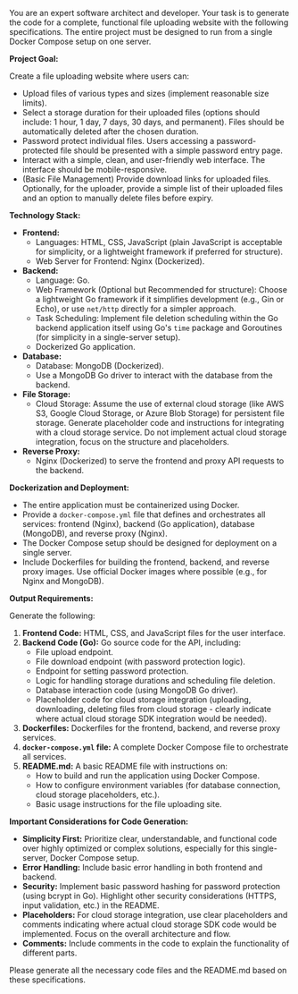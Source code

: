 You are an expert software architect and developer. Your task is to generate the code for a complete, functional file uploading website with the following specifications. The entire project must be designed to run from a single Docker Compose setup on one server.

**Project Goal:**

Create a file uploading website where users can:

*   Upload files of various types and sizes (implement reasonable size limits).
*   Select a storage duration for their uploaded files (options should include: 1 hour, 1 day, 7 days, 30 days, and permanent). Files should be automatically deleted after the chosen duration.
*   Password protect individual files. Users accessing a password-protected file should be presented with a simple password entry page.
*   Interact with a simple, clean, and user-friendly web interface. The interface should be mobile-responsive.
*   (Basic File Management) Provide download links for uploaded files. Optionally, for the uploader, provide a simple list of their uploaded files and an option to manually delete files before expiry.

**Technology Stack:**

*   **Frontend:**
    *   Languages: HTML, CSS, JavaScript (plain JavaScript is acceptable for simplicity, or a lightweight framework if preferred for structure).
    *   Web Server for Frontend: Nginx (Dockerized).
*   **Backend:**
    *   Language: Go.
    *   Web Framework (Optional but Recommended for structure):  Choose a lightweight Go framework if it simplifies development (e.g., Gin or Echo), or use `net/http` directly for a simpler approach.
    *   Task Scheduling: Implement file deletion scheduling within the Go backend application itself using Go's `time` package and Goroutines (for simplicity in a single-server setup).
    *   Dockerized Go application.
*   **Database:**
    *   Database: MongoDB (Dockerized).
    *   Use a MongoDB Go driver to interact with the database from the backend.
*   **File Storage:**
    *   Cloud Storage:  Assume the use of external cloud storage (like AWS S3, Google Cloud Storage, or Azure Blob Storage) for persistent file storage. Generate placeholder code and instructions for integrating with a cloud storage service. Do not implement actual cloud storage integration, focus on the structure and placeholders.
*   **Reverse Proxy:**
    *   Nginx (Dockerized) to serve the frontend and proxy API requests to the backend.

**Dockerization and Deployment:**

*   The entire application must be containerized using Docker.
*   Provide a `docker-compose.yml` file that defines and orchestrates all services: frontend (Nginx), backend (Go application), database (MongoDB), and reverse proxy (Nginx).
*   The Docker Compose setup should be designed for deployment on a single server.
*   Include Dockerfiles for building the frontend, backend, and reverse proxy images. Use official Docker images where possible (e.g., for Nginx and MongoDB).

**Output Requirements:**

Generate the following:

1.  **Frontend Code:** HTML, CSS, and JavaScript files for the user interface.
2.  **Backend Code (Go):** Go source code for the API, including:
    *   File upload endpoint.
    *   File download endpoint (with password protection logic).
    *   Endpoint for setting password protection.
    *   Logic for handling storage durations and scheduling file deletion.
    *   Database interaction code (using MongoDB Go driver).
    *   Placeholder code for cloud storage integration (uploading, downloading, deleting files from cloud storage -  clearly indicate where actual cloud storage SDK integration would be needed).
3.  **Dockerfiles:** Dockerfiles for the frontend, backend, and reverse proxy services.
4.  **`docker-compose.yml` file:**  A complete Docker Compose file to orchestrate all services.
5.  **README.md:** A basic README file with instructions on:
    *   How to build and run the application using Docker Compose.
    *   How to configure environment variables (for database connection, cloud storage placeholders, etc.).
    *   Basic usage instructions for the file uploading site.

**Important Considerations for Code Generation:**

*   **Simplicity First:** Prioritize clear, understandable, and functional code over highly optimized or complex solutions, especially for this single-server, Docker Compose setup.
*   **Error Handling:** Include basic error handling in both frontend and backend.
*   **Security:** Implement basic password hashing for password protection (using bcrypt in Go).  Highlight other security considerations (HTTPS, input validation, etc.) in the README.
*   **Placeholders:** For cloud storage integration, use clear placeholders and comments indicating where actual cloud storage SDK code would be implemented. Focus on the overall architecture and flow.
*   **Comments:**  Include comments in the code to explain the functionality of different parts.

Please generate all the necessary code files and the README.md based on these specifications.
